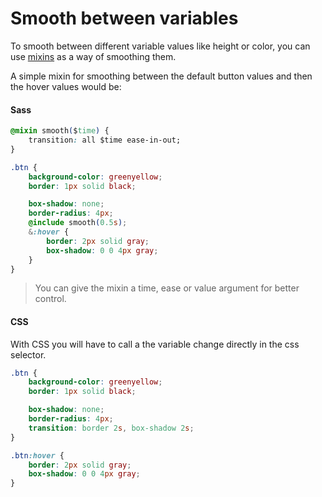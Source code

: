 # Smooth between variables

To smooth between different variable values like height or color, you can use [mixins](Sass/Mixins) as a way of smoothing them.

A simple mixin for smoothing between the default button values and then the hover values would be:

<!-- tabs:start -->

#### **Sass**

```css
@mixin smooth($time) {
    transition: all $time ease-in-out;
}

.btn {
	background-color: greenyellow;
	border: 1px solid black;

	box-shadow: none;
	border-radius: 4px;
	@include smooth(0.5s);
	&:hover {
		border: 2px solid gray;
		box-shadow: 0 0 4px gray;
	}
}
```

> You can give the mixin a time, ease or value argument for better control.
#### **CSS**

With CSS you will have to call a the variable change directly in the css selector.

```css
.btn {
	background-color: greenyellow;
	border: 1px solid black;

	box-shadow: none;
	border-radius: 4px;
	transition: border 2s, box-shadow 2s;
}

.btn:hover {
	border: 2px solid gray;
	box-shadow: 0 0 4px gray;
}
```

<!-- tabs:end -->

[](../examples/smooth-button.html ':include :type=iframe width=100px height=70px')

